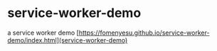 # service-worker-demo
a service worker demo
[https://fomenyesu.github.io/service-worker-demo/index.html](service-worker-demo)
